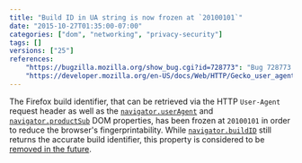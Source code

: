 ```yaml
---
title: "Build ID in UA string is now frozen at `20100101`"
date: "2015-10-27T01:35:00-07:00"
categories: ["dom", "networking", "privacy-security"]
tags: []
versions: ["25"]
references:
    "https://bugzilla.mozilla.org/show_bug.cgi?id=728773": "Bug 728773 - Always freeze the build ID in the UA string at 20100101"
    "https://developer.mozilla.org/en-US/docs/Web/HTTP/Gecko_user_agent_string_reference": "Gecko user agent string reference"
---
```

The Firefox build identifier, that can be retrieved via the HTTP `User-Agent` request header as well as the [`navigator.userAgent`](https://developer.mozilla.org/en-US/docs/Web/API/NavigatorID/userAgent) and [`navigator.productSub`](https://developer.mozilla.org/en-US/docs/Web/API/Navigator/productSub) DOM properties, has been frozen at `20100101` in order to reduce the browser's fingerprintability. While [`navigator.buildID`](https://developer.mozilla.org/en-US/docs/Web/API/Navigator/buildID) still returns the accurate build identifier, this property is considered to be [removed in the future](https://www.fxsitecompat.com/en-US/docs/2015/navigator-buildid-will-be-removed/).
